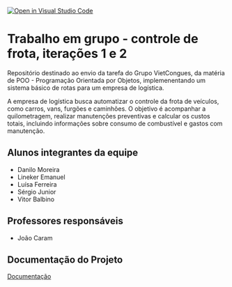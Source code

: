 [![Open in Visual Studio Code](https://classroom.github.com/assets/open-in-vscode-718a45dd9cf7e7f842a935f5ebbe5719a5e09af4491e668f4dbf3b35d5cca122.svg)](https://classroom.github.com/online_ide?assignment_repo_id=11964995&assignment_repo_type=AssignmentRepo)

# Trabalho em grupo - controle de frota, iterações 1 e 2

Repositório destinado ao envio da tarefa do Grupo VietCongues, da matéria de POO - Programação Orientada por Objetos, implemenentando um sistema básico de rotas para um empresa de logística.

A empresa de logística busca automatizar o controle da frota de veículos, como carros, vans, furgões e caminhões. O objetivo é acompanhar a quilometragem, realizar manutenções preventivas e calcular os custos totais, incluindo informações sobre consumo de combustível e gastos com manutenção.

## Alunos integrantes da equipe

* Danilo Moreira
* Lineker Emanuel
* Luísa Ferreira
* Sérgio Junior
* Vitor Balbino

## Professores responsáveis

* João Caram

## Documentação do Projeto

[Documentação](/docs/README.md)